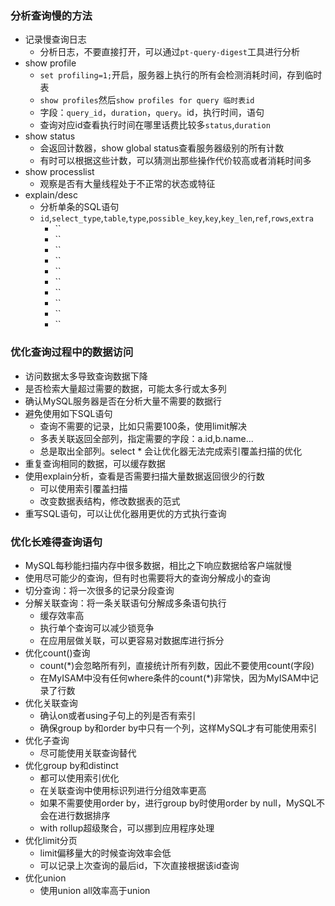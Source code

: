 ### 分析查询慢的方法
- 记录慢查询日志
  - 分析日志，不要直接打开，可以通过`pt-query-digest`工具进行分析
- show profile
  - `set profiling=1;`开启，服务器上执行的所有会检测消耗时间，存到临时表
  - `show profiles`然后`show profiles for query 临时表id`
  - 字段：`query_id`，`duration`，`query`。id，执行时间，语句
  - 查询对应id查看执行时间在哪里话费比较多`status`,`duration`
- show status
  - 会返回计数器，show global status查看服务器级别的所有计数
  - 有时可以根据这些计数，可以猜测出那些操作代价较高或者消耗时间多
- show processlist
  - 观察是否有大量线程处于不正常的状态或特征
- explain/desc
  - 分析单条的SQL语句
  - `id`,`select_type`,`table`,`type`,`possible_key`,`key`,`key_len`,`ref`,`rows`,`extra`
    - ``
    - ``
    - ``
    - ``
    - ``
    - ``
    - ``
    - ``
    - ``
    - ``

### 优化查询过程中的数据访问
- 访问数据太多导致查询数据下降
- 是否检索大量超过需要的数据，可能太多行或太多列
- 确认MySQL服务器是否在分析大量不需要的数据行
- 避免使用如下SQL语句
  - 查询不需要的记录，比如只需要100条，使用limit解决
  - 多表关联返回全部列，指定需要的字段：a.id,b.name...
  - 总是取出全部列。select * 会让优化器无法完成索引覆盖扫描的优化
- 重复查询相同的数据，可以缓存数据
- 使用explain分析，查看是否需要扫描大量数据返回很少的行数
  - 可以使用索引覆盖扫描
  - 改变数据表结构，修改数据表的范式
- 重写SQL语句，可以让优化器用更优的方式执行查询

### 优化长难得查询语句
- MySQL每秒能扫描内存中很多数据，相比之下响应数据给客户端就慢
- 使用尽可能少的查询，但有时也需要将大的查询分解成小的查询
- 切分查询：将一次很多的记录分段查询
- 分解关联查询：将一条关联语句分解成多条语句执行
  - 缓存效率高
  - 执行单个查询可以减少锁竞争
  - 在应用层做关联，可以更容易对数据库进行拆分
- 优化count()查询
  - count(*)会忽略所有列，直接统计所有列数，因此不要使用count(字段)
  - 在MyISAM中没有任何where条件的count(*)非常快，因为MyISAM中记录了行数
- 优化关联查询
  - 确认on或者using子句上的列是否有索引
  - 确保group by和order by中只有一个列，这样MySQL才有可能使用索引
- 优化子查询
  - 尽可能使用关联查询替代
- 优化group by和distinct
  - 都可以使用索引优化
  - 在关联查询中使用标识列进行分组效率更高
  - 如果不需要使用order by，进行group by时使用order by null，MySQL不会在进行数据排序
  - with rollup超级聚合，可以挪到应用程序处理
- 优化limit分页
  - limit偏移量大的时候查询效率会低
  - 可以记录上次查询的最后id，下次直接根据该id查询
- 优化union
  - 使用union all效率高于union

